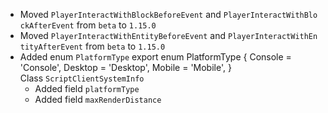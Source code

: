 

-   Moved `PlayerInteractWithBlockBeforeEvent` and `PlayerInteractWithBlockAfterEvent` from `beta` to `1.15.0`
-   Moved `PlayerInteractWithEntityBeforeEvent` and `PlayerInteractWithEntityAfterEvent` from `beta` to `1.15.0`
-   Added enum `PlatformType` export enum PlatformType \{ Console = 'Console', Desktop = 'Desktop', Mobile = 'Mobile', \} Class `ScriptClientSystemInfo`
    -   Added field `platformType`
    -   Added field `maxRenderDistance`

